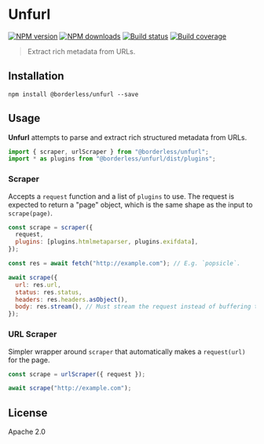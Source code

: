 # Unfurl

[![NPM version][npm-image]][npm-url]
[![NPM downloads][downloads-image]][downloads-url]
[![Build status][build-image]][build-url]
[![Build coverage][coverage-image]][coverage-url]

> Extract rich metadata from URLs.

## Installation

```
npm install @borderless/unfurl --save
```

## Usage

**Unfurl** attempts to parse and extract rich structured metadata from URLs.

```js
import { scraper, urlScraper } from "@borderless/unfurl";
import * as plugins from "@borderless/unfurl/dist/plugins";
```

### Scraper

Accepts a `request` function and a list of `plugins` to use. The request is expected to return a "page" object, which is the same shape as the input to `scrape(page)`.

```js
const scrape = scraper({
  request,
  plugins: [plugins.htmlmetaparser, plugins.exifdata],
});

const res = await fetch("http://example.com"); // E.g. `popsicle`.

await scrape({
  url: res.url,
  status: res.status,
  headers: res.headers.asObject(),
  body: res.stream(), // Must stream the request instead of buffering to support large responses.
});
```

### URL Scraper

Simpler wrapper around `scraper` that automatically makes a `request(url)` for the page.

```js
const scrape = urlScraper({ request });

await scrape("http://example.com");
```

## License

Apache 2.0

[npm-image]: https://img.shields.io/npm/v/@borderless/unfurl
[npm-url]: https://npmjs.org/package/@borderless/unfurl
[downloads-image]: https://img.shields.io/npm/dm/@borderless/unfurl
[downloads-url]: https://npmjs.org/package/@borderless/unfurl
[build-image]: https://img.shields.io/github/workflow/status/borderless/unfurl/CI/main
[build-url]: https://github.com/borderless/unfurl/actions/workflows/ci.yml?query=branch%3Amain
[coverage-image]: https://img.shields.io/codecov/c/gh/borderless/unfurl
[coverage-url]: https://codecov.io/gh/borderless/unfurl
